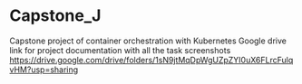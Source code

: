 # Capstone_J
Capstone project of container orchestration with Kubernetes
Google drive link for project documentation with all the task screenshots
https://drive.google.com/drive/folders/1sN9jtMqDpWgUZpZYI0uX6FLrcFulqvHM?usp=sharing

